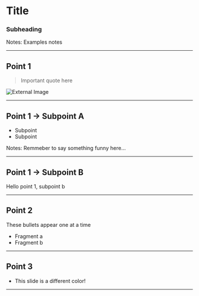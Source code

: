 # Title
### Subheading

Notes: Examples notes

---

## Point 1 

> Important quote here 

![External Image](https://s3.amazonaws.com/static.slid.es/logo/v2/slides-symbol-512x512.png)

------

<!-- .element: data-background-image="assets/images/soundSysPicnic_g_al.png" -->
## Point 1 -> Subpoint A

* Subpoint
* Subpoint

Notes: Remmeber to say something funny here...

------

## Point 1 -> Subpoint B

Hello point 1, subpoint b

---

## Point 2

These bullets appear one at a time

* Fragment a <!-- .element: class="fragment" data-fragment-index="1" -->
* Fragment b <!-- .element: class="fragment" data-fragment-index="2" -->

---

<!-- .slide: data-background="#81ceff" -->
## Point 3

* This slide is a different color!

------
